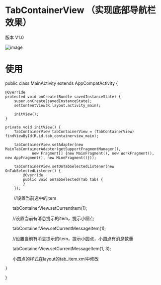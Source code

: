 # TabContainerView （实现底部导航栏效果）
版本 V1.0

 ![image](https://github.com/chenpengfei88/TabContainerView/blob/master/app/src/main/res/drawable/xiaoguo.gif)
 
 # 使用
 
 public class MainActivity extends AppCompatActivity {

    @Override
    protected void onCreate(Bundle savedInstanceState) {
        super.onCreate(savedInstanceState);
        setContentView(R.layout.activity_main);

        initView();
    }

    private void initView() {
        TabContainerView tabContainerView = (TabContainerView) findViewById(R.id.tab_containerview_main);

        tabContainerView.setAdapter(new MainTabContainerAdapter(getSupportFragmentManager(),
                new Fragment[] {new MainFragment(), new WorkFragment(), new AppFragment(), new MineFragment()}));

        tabContainerView.setOnTabSelectedListener(new OnTabSelectedListener() {
            @Override
            public void onTabSelected(Tab tab) {
            }
        });
        
        //设置当前选中的item
        
       tabContainerView.setCurrentItem(1);
       
       //设置当前有消息提示的item，提示小圆点
       
       tabContainerView.setCurrentMessageItem(1);
       
        //设置当前有消息提示的item，提示小圆点，小圆点有消息数量
        
       tabContainerView.setCurrentMessageItem(1, 3);
       
       小圆点的样式在layout的tab_item.xml中修改
       
       
    }
}


